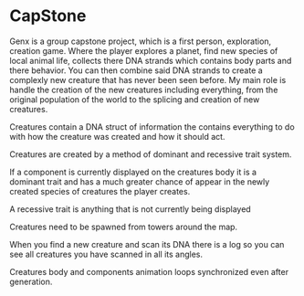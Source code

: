 # CapStone
Genx is a group capstone project, which is a first person, exploration, creation game. 
Where the player explores a planet, find new species of local animal life, collects there DNA strands which contains body parts and there behavior. 
You can then combine said DNA strands to create a complexly new creature that has never been seen before. 
My main role is handle the creation of the new creatures including everything, from the original population of the world to the splicing and creation of new creatures.

Creatures contain a DNA struct of information the contains everything to do with how the creature was created and how it should act.

Creatures are created by a method of dominant and recessive trait system.

If a component is currently displayed on the creatures body it is a dominant trait and has a much greater chance of appear in the newly created species of creatures the player creates.

A recessive trait is anything that is not currently being displayed

Creatures need to be spawned from towers around the map.

When you find a new creature and scan its DNA there is a log so you can see all creatures you have scanned in all its angles.

Creatures body and components animation loops synchronized even after generation.
